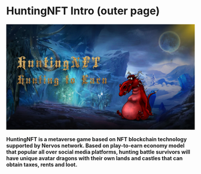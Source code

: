 # HuntingNFT Intro (outer page)

****![](.gitbook/assets/主图.png)****

**HuntingNFT is a metaverse game based on NFT blockchain technology supported by Nervos network. Based on play-to-earn economy model that popular all over social media platforms, hunting battle survivors will have unique avatar dragons with their own lands and castles that can obtain taxes, rents and loot.**
